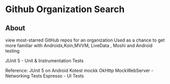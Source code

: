 # Github Organization Search

## About
view most-starred GitHub repos for an organization
Used as a chance to get more familiar with Androidx,Koin,MVVM, LiveData , Moshi and Android testing

JUnit 5 - Unit & Instrumentation Tests

Reference: JUnit 5 on Android
Kotest
mockk
OkHttp MockWebServer - Networking Tests
Espresso - UI Tests

